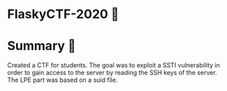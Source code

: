 # FlaskyCTF-2020 🦄

# **Summary** 👑
Created a CTF for students.
The goal was to exploit a SSTI vulnerability in order to gain access to the server by reading the SSH keys of the server.
The LPE part was based on a suid file.

